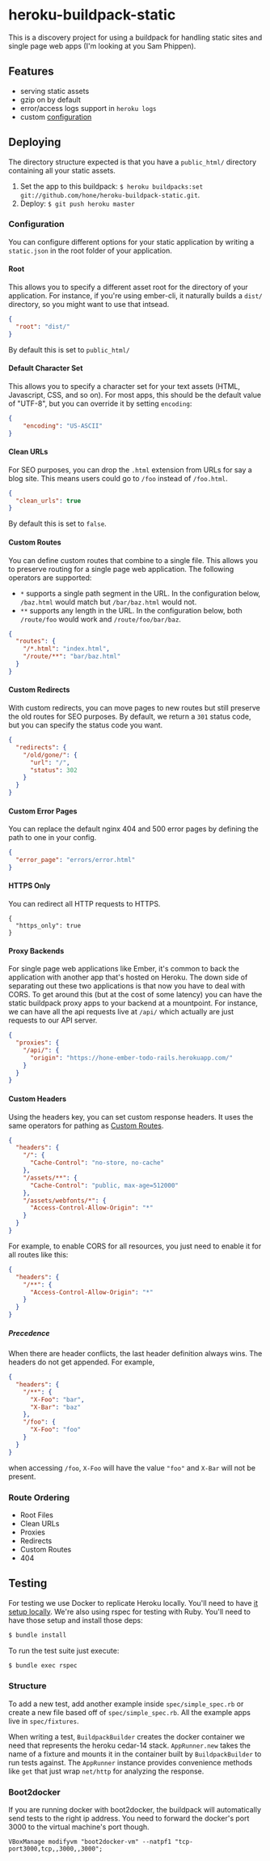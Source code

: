 # heroku-buildpack-static
This is a discovery project for using a buildpack for handling static sites and single page web apps (I'm looking at you Sam Phippen).

## Features
* serving static assets
* gzip on by default
* error/access logs support in `heroku logs`
* custom [configuration](#configuration)

## Deploying
The directory structure expected is that you have a `public_html/` directory containing all your static assets.

1. Set the app to this buildpack: `$ heroku buildpacks:set git://github.com/hone/heroku-buildpack-static.git`.
2. Deploy: `$ git push heroku master`

### Configuration
You can configure different options for your static application by writing a `static.json` in the root folder of your application.

#### Root
This allows you to specify a different asset root for the directory of your application. For instance, if you're using ember-cli, it naturally builds a `dist/` directory, so you might want to use that intsead.

```json
{
  "root": "dist/"
}

```

By default this is set to `public_html/`

#### Default Character Set
This allows you to specify a character set for your text assets (HTML, Javascript, CSS, and so on). For most apps, this should be the default value of "UTF-8", but you can override it by setting `encoding`:

```json
{
    "encoding": "US-ASCII"
}
```

#### Clean URLs
For SEO purposes, you can drop the `.html` extension from URLs for say a blog site. This means users could go to `/foo` instead of `/foo.html`.


```json
{
  "clean_urls": true
}
```

By default this is set to `false`.

#### Custom Routes
You can define custom routes that combine to a single file. This allows you to preserve routing for a single page web application. The following operators are supported:

* `*` supports a single path segment in the URL. In the configuration below, `/baz.html` would match but `/bar/baz.html` would not.
* `**` supports any length in the URL.  In the configuration below, both `/route/foo` would work and `/route/foo/bar/baz`.

```json
{
  "routes": {
    "/*.html": "index.html",
    "/route/**": "bar/baz.html"
  }
}
```

#### Custom Redirects
With custom redirects, you can move pages to new routes but still preserve the old routes for SEO purposes. By default, we return a `301` status code, but you can specify the status code you want.

```json
{
  "redirects": {
    "/old/gone/": {
      "url": "/",
      "status": 302
    }
  }
}
```

#### Custom Error Pages
You can replace the default nginx 404 and 500 error pages by defining the path to one in your config.

```json
{
  "error_page": "errors/error.html"
}
```

#### HTTPS Only

You can redirect all HTTP requests to HTTPS.

```
{
  "https_only": true
}
```

#### Proxy Backends
For single page web applications like Ember, it's common to back the application with another app that's hosted on Heroku. The down side of separating out these two applications is that now you have to deal with CORS. To get around this (but at the cost of some latency) you can have the static buildpack proxy apps to your backend at a mountpoint. For instance, we can have all the api requests live at `/api/` which actually are just requests to our API server.

```json
{
  "proxies": {
    "/api/": {
      "origin": "https://hone-ember-todo-rails.herokuapp.com/"
    }
  }
}
```

#### Custom Headers
Using the headers key, you can set custom response headers. It uses the same operators for pathing as [Custom Routes](#custom-routes).

```json
{
  "headers": {
    "/": {
      "Cache-Control": "no-store, no-cache"
    },
    "/assets/**": {
      "Cache-Control": "public, max-age=512000"
    },
    "/assets/webfonts/*": {
      "Access-Control-Allow-Origin": "*"
    }
  }
}
```

For example, to enable CORS for all resources, you just need to enable it for all routes like this:

```json
{
  "headers": {
    "/**": {
      "Access-Control-Allow-Origin": "*"
    }
  }
}
```

##### Precedence
When there are header conflicts, the last header definition always wins. The headers do not get appended. For example,

```json
{
  "headers": {
    "/**": {
      "X-Foo": "bar",
      "X-Bar": "baz"
    },
    "/foo": {
      "X-Foo": "foo"
    }
  }
}
```

when accessing `/foo`, `X-Foo` will have the value `"foo"` and `X-Bar` will not be present.

### Route Ordering

* Root Files
* Clean URLs
* Proxies
* Redirects
* Custom Routes
* 404

## Testing
For testing we use Docker to replicate Heroku locally. You'll need to have [it setup locally](https://docs.docker.com/installation/). We're also using rspec for testing with Ruby. You'll need to have those setup and install those deps:

```sh
$ bundle install
```

To run the test suite just execute:

```sh
$ bundle exec rspec
```

### Structure
To add a new test, add another example inside `spec/simple_spec.rb` or create a new file based off of `spec/simple_spec.rb`. All the example apps live in `spec/fixtures`.

When writing a test, `BuildpackBuilder` creates the docker container we need that represents the heroku cedar-14 stack. `AppRunner.new` takes the name of a fixture and mounts it in the container built by `BuildpackBuilder` to run tests against. The `AppRunner` instance provides convenience methods like `get` that just wrap `net/http` for analyzing the response.

### Boot2docker

If you are running docker with boot2docker, the buildpack will automatically send tests to the right ip address.
You need to forward the docker's port 3000 to the virtual machine's port though.

```
VBoxManage modifyvm "boot2docker-vm" --natpf1 "tcp-port3000,tcp,,3000,,3000";
```
